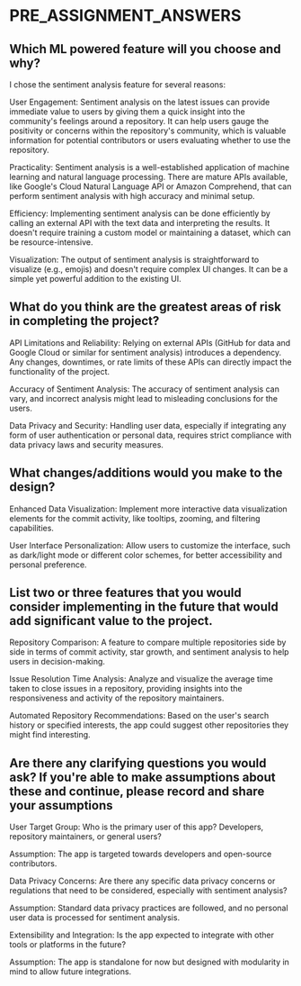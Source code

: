 # PRE_ASSIGNMENT_ANSWERS

## Which ML powered feature will you choose and why?

I chose the sentiment analysis feature for several reasons:

User Engagement: Sentiment analysis on the latest issues can provide immediate value to users by giving them a quick insight into the community's feelings around a repository. It can help users gauge the positivity or concerns within the repository's community, which is valuable information for potential contributors or users evaluating whether to use the repository.

Practicality: Sentiment analysis is a well-established application of machine learning and natural language processing. There are mature APIs available, like Google's Cloud Natural Language API or Amazon Comprehend, that can perform sentiment analysis with high accuracy and minimal setup.

Efficiency: Implementing sentiment analysis can be done efficiently by calling an external API with the text data and interpreting the results. It doesn't require training a custom model or maintaining a dataset, which can be resource-intensive.

Visualization: The output of sentiment analysis is straightforward to visualize (e.g., emojis) and doesn't require complex UI changes. It can be a simple yet powerful addition to the existing UI.

## What do you think are the greatest areas of risk in completing the project?

API Limitations and Reliability: Relying on external APIs (GitHub for data and Google Cloud or similar for sentiment analysis) introduces a dependency. Any changes, downtimes, or rate limits of these APIs can directly impact the functionality of the project.

Accuracy of Sentiment Analysis: The accuracy of sentiment analysis can vary, and incorrect analysis might lead to misleading conclusions for the users.

Data Privacy and Security: Handling user data, especially if integrating any form of user authentication or personal data, requires strict compliance with data privacy laws and security measures.

## What changes/additions would you make to the design?

Enhanced Data Visualization: Implement more interactive data visualization elements for the commit activity, like tooltips, zooming, and filtering capabilities.

User Interface Personalization: Allow users to customize the interface, such as dark/light mode or different color schemes, for better accessibility and personal preference.

## List two or three features that you would consider implementing in the future that would add significant value to the project.

Repository Comparison: A feature to compare multiple repositories side by side in terms of commit activity, star growth, and sentiment analysis to help users in decision-making.

Issue Resolution Time Analysis: Analyze and visualize the average time taken to close issues in a repository, providing insights into the responsiveness and activity of the repository maintainers.

Automated Repository Recommendations: Based on the user's search history or specified interests, the app could suggest other repositories they might find interesting.

## Are there any clarifying questions you would ask? If you're able to make assumptions about these and continue, please record and share your assumptions

User Target Group: Who is the primary user of this app? Developers, repository maintainers, or general users?

Assumption: The app is targeted towards developers and open-source contributors.

Data Privacy Concerns: Are there any specific data privacy concerns or regulations that need to be considered, especially with sentiment analysis?

Assumption: Standard data privacy practices are followed, and no personal user data is processed for sentiment analysis.

Extensibility and Integration: Is the app expected to integrate with other tools or platforms in the future?

Assumption: The app is standalone for now but designed with modularity in mind to allow future integrations.

